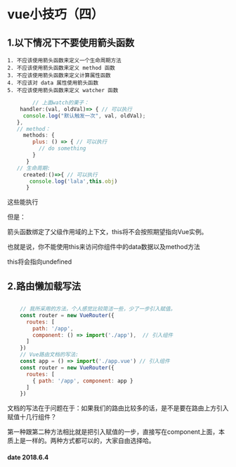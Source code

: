 # vue小技巧（四）

## 1.以下情况下不要使用箭头函数

    1. 不应该使用箭头函数来定义一个生命周期方法
    2. 不应该使用箭头函数来定义 method 函数
    3. 不应该使用箭头函数来定义计算属性函数
    4. 不应该对 data 属性使用箭头函数
    5. 不应该使用箭头函数来定义 watcher 函数

```javascript
        // 上面watch的栗子：
    handler:(val, oldVal)=> { // 可以执行
     console.log("默认触发一次", val, oldVal);
   },
   // method：
     methods: {
        plus: () => { // 可以执行
          // do something
        }
      }
   // 生命周期:
     created:()=>{ // 可以执行
       console.log('lala',this.obj) 
      }

```

这些能执行

但是：

箭头函数绑定了父级作用域的上下文，this将不会按照期望指向Vue实例。

也就是说，你不能使用this来访问你组件中的data数据以及method方法

this将会指向undefined

## 2.路由懒加载写法

```javascript

    // 我所采用的方法，个人感觉比较简洁一些，少了一步引入赋值。
    const router = new VueRouter({
      routes: [
        path: '/app',
        component: () => import('./app'),  // 引入组件
      ]
    })
    // Vue路由文档的写法:
    const app = () => import('./app.vue') // 引入组件
    const router = new VueRouter({
      routes: [
        { path: '/app', component: app }
      ]
    })

```

文档的写法在于问题在于：如果我们的路由比较多的话，是不是要在路由上方引入赋值十几行组件？

第一种跟第二种方法相比就是把引入赋值的一步，直接写在component上面，本质上是一样的。两种方式都可以的，大家自由选择哈。

#### date 2018.6.4